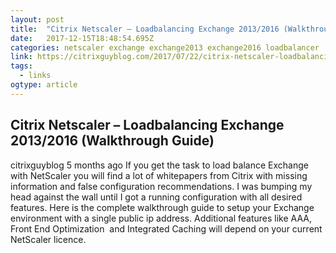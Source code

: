 ```yaml
---
layout: post 
title:  "Citrix Netscaler – Loadbalancing Exchange 2013/2016 (Walkthrough Guide) – CitrixGuyBlog" 
date:   2017-12-15T18:48:54.695Z 
categories: netscaler exchange exchange2013 exchange2016 loadbalancer
link: https://citrixguyblog.com/2017/07/22/citrix-netscaler-loadbalancing-exchange-20132016-walkthrough-guide/amp/?es_p=5591988 
tags:
  - links
ogtype: article 
---
```


## Citrix Netscaler – Loadbalancing Exchange 2013/2016 (Walkthrough Guide)
 citrixguyblog
5 months ago
If you get the task to load balance Exchange with NetScaler you will find a lot of whitepapers from Citrix with missing information and false configuration recommendations. I was bumping my head against the wall until I got a running configuration with all desired features. Here is the complete walkthrough guide to setup your Exchange environment with a single public ip address. Additional features like AAA, Front End Optimization  and Integrated Caching will depend on your current NetScaler licence.
